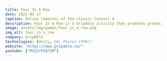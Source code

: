 ```yaml
---
title: Four In A Row
date: 2021-05-17
caption: Online remaster of the classic Connect 4
description: Four In A Row is a GripAble activity that promotes pronation/supination and grip/release for exercise and rehabilitation. Play online against friends, new players or the GripAble AI in this virtual reincarnation of the classic game Connect 4.
image: assets/img/games/four_in_a_row.png
img_alt: four_in_a_row
company: GripAble
technologies: [Unity, C#, Photon (PUN)]
website: "https://www.gripable.co/"
youtube: ["MnZZrFhQ72M"]
---
```


